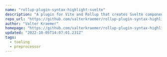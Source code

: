 ```yaml
---
name: "rollup-plugin-syntax-highlight-svelte"
description: "A plugin for Vite and Rollup that creates Svelte components with highlighted code directly from files using Shiki"
repo_url: "https://github.com/valterkraemer/rollup-plugin-syntax-highlight"
author: "Valter Kraemer"
homepage: "https://github.com/valterkraemer/rollup-plugin-syntax-highlight#readme"
updated: "2022-10-05T14:07:01.231Z"
tags: 
  - tooling
  - preprocessor
---
```


